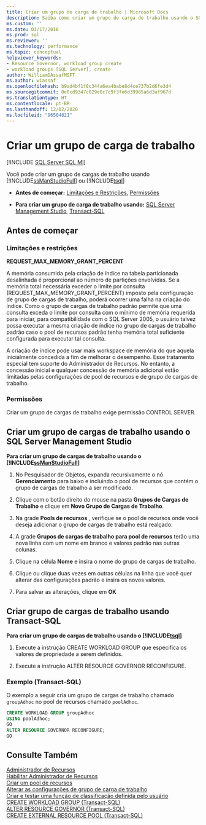 ```yaml
---
title: Criar um grupo de carga de trabalho | Microsoft Docs
description: Saiba como criar um grupo de carga de trabalho usando o SQL Server Management Studio ou o Transact-SQL. É necessário ter a permissão CONTROL SERVER.
ms.custom: ''
ms.date: 03/17/2016
ms.prod: sql
ms.reviewer: ''
ms.technology: performance
ms.topic: conceptual
helpviewer_keywords:
- Resource Governor, workload group create
- workload groups [SQL Server], create
author: WilliamDAssafMSFT
ms.author: wiassaf
ms.openlocfilehash: b9ad4bf1f8c344a6ea4babe8d4ce737b2d6fe3d4
ms.sourcegitcommit: 0e0cd9347c029e0c7c9f3fe6d39985a6d3af967d
ms.translationtype: HT
ms.contentlocale: pt-BR
ms.lasthandoff: 12/02/2020
ms.locfileid: "96504821"
---
```

# <a name="create-a-workload-group"></a>Criar um grupo de carga de trabalho

[!INCLUDE [SQL Server SQL MI](../../includes/applies-to-version/sql-asdbmi.md)]

  Você pode criar um grupo de cargas de trabalho usando [!INCLUDE[ssManStudioFull](../../includes/ssmanstudiofull-md.md)] ou [!INCLUDE[tsql](../../includes/tsql-md.md)]  
  
-   **Antes de começar:**  [Limitações e Restrições](#LimitationsRestrictions), [Permissões](#Permissions)  
  
-   **Para criar um grupo de carga de trabalho usando:**  [SQL Server Management Studio](#CreRPProp), [Transact-SQL](#CreRPTSQL)  
  
##  <a name="before-you-begin"></a><a name="BeforeYouBegin"></a> Antes de começar  
  
###  <a name="limitations-and-restrictions"></a><a name="LimitationsRestrictions"></a> Limitações e restrições

 **REQUEST_MAX_MEMORY_GRANT_PERCENT**  
  
 A memória consumida pela criação de índice na tabela particionada desalinhada é proporcional ao número de partições envolvidas. Se a memória total necessária exceder o limite por consulta (REQUEST_MAX_MEMORY_GRANT_PERCENT) imposto pela configuração de grupo de cargas de trabalho, poderá ocorrer uma falha na criação do índice. Como o grupo de cargas de trabalho padrão permite que uma consulta exceda o limite por consulta com o mínimo de memória requerida para iniciar, para compatibilidade com o SQL Server 2005, o usuário talvez possa executar a mesma criação de índice no grupo de cargas de trabalho padrão caso o pool de recursos padrão tenha memória total suficiente configurada para executar tal consulta.  
  
 A criação de índice pode usar mais workspace de memória do que aquela inicialmente concedida a fim de melhorar o desempenho. Esse tratamento especial tem suporte do Administrador de Recursos. No entanto, a concessão inicial e qualquer concessão de memória adicional estão limitadas pelas configurações de pool de recursos e de grupo de cargas de trabalho.  
  
###  <a name="permissions"></a><a name="Permissions"></a> Permissões

 Criar um grupo de cargas de trabalho exige permissão CONTROL SERVER.  
  
##  <a name="create-a-workload-group-using-sql-server-management-studio"></a><a name="CreRPProp"></a> Criar um grupo de cargas de trabalho usando o SQL Server Management Studio

 **Para criar um grupo de cargas de trabalho usando o [!INCLUDE[ssManStudioFull](../../includes/ssmanstudiofull-md.md)]**  
  
1.  No Pesquisador de Objetos, expanda recursivamente o nó **Gerenciamento** para baixo e incluindo o pool de recursos que contém o grupo de cargas de trabalho a ser modificado.  
  
2.  Clique com o botão direito do mouse na pasta **Grupos de Cargas de Trabalho** e clique em **Novo Grupo de Cargas de Trabalho**.  
  
3.  Na grade **Pools de recursos** , verifique se o pool de recursos onde você deseja adicionar o grupo de cargas de trabalho está realçado.  
  
4.  A grade **Grupos de cargas de trabalho para pool de recursos** terão uma nova linha com um nome em branco e valores padrão nas outras colunas.  
  
5.  Clique na célula **Nome** e insira o nome do grupo de cargas de trabalho.  
  
6.  Clique ou clique duas vezes em outras células na linha que você quer alterar das configurações padrão e insira os novos valores.  
  
7.  Para salvar as alterações, clique em **OK**  

##  <a name="create-a-workload-group-using-transact-sql"></a><a name="CreRPTSQL"></a> Criar grupo de cargas de trabalho usando Transact-SQL  
 **Para criar um grupo de cargas de trabalho usando o [!INCLUDE[tsql](../../includes/tsql-md.md)]**  
  
1.  Execute a instrução CREATE WORKLOAD GROUP que especifica os valores de propriedade a serem definidos.  
  
2.  Execute a instrução ALTER RESOURCE GOVERNOR RECONFIGURE.  
  
### <a name="example-transact-sql"></a>Exemplo (Transact-SQL)

 O exemplo a seguir cria um grupo de cargas de trabalho chamado `groupAdhoc` no pool de recursos chamado `poolAdhoc`.  
  
```sql
CREATE WORKLOAD GROUP groupAdhoc  
USING poolAdhoc;  
GO  
ALTER RESOURCE GOVERNOR RECONFIGURE;  
GO  
```  
  
## <a name="see-also"></a>Consulte Também

 [Administrador de Recursos](../../relational-databases/resource-governor/resource-governor.md)   
 [Habilitar Administrador de Recursos](../../relational-databases/resource-governor/enable-resource-governor.md)   
 [Criar um pool de recursos](../../relational-databases/resource-governor/create-a-resource-pool.md)   
 [Alterar as configurações de grupo de carga de trabalho](../../relational-databases/resource-governor/change-workload-group-settings.md)   
 [Criar e testar uma função de classificação definida pelo usuário](../../relational-databases/resource-governor/create-and-test-a-classifier-user-defined-function.md)   
 [CREATE WORKLOAD GROUP &#40;Transact-SQL&#41;](../../t-sql/statements/create-workload-group-transact-sql.md)   
 [ALTER RESOURCE GOVERNOR &#40;Transact-SQL&#41;](../../t-sql/statements/alter-resource-governor-transact-sql.md)   
 [CREATE EXTERNAL RESOURCE POOL &#40;Transact-SQL&#41;](../../t-sql/statements/create-external-resource-pool-transact-sql.md)  
  
  
